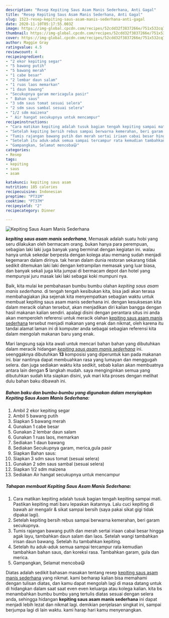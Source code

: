 ```yaml
---
description: "Resep Kepiting Saus Asam Manis Sederhana, Anti Gagal"
title: "Resep Kepiting Saus Asam Manis Sederhana, Anti Gagal"
slug: 1523-resep-kepiting-saus-asam-manis-sederhana-anti-gagal
date: 2020-11-10T05:17:55.003Z
image: https://img-global.cpcdn.com/recipes/52cdd32f3837266e/751x532cq70/kepiting-saus-asam-manis-sederhana-foto-resep-utama.jpg
thumbnail: https://img-global.cpcdn.com/recipes/52cdd32f3837266e/751x532cq70/kepiting-saus-asam-manis-sederhana-foto-resep-utama.jpg
cover: https://img-global.cpcdn.com/recipes/52cdd32f3837266e/751x532cq70/kepiting-saus-asam-manis-sederhana-foto-resep-utama.jpg
author: Maggie Gray
ratingvalue: 4.5
reviewcount: 4
recipeingredient:
- "2 ekor kepiting segar"
- "5 bawang putih"
- "5 bawang merah"
- "1 cabe besar"
- "2 lembar daun salam"
- "1 ruas laos memarkan"
- "1 daun bawang"
- "Secukupnya garam mericagula pasir"
- " Bahan saus"
- "3 sdm saus tomat sesuai selera"
- "2 sdm saus sambal sesuai selera"
- "1/2 sdm maizena"
- " Air hangat secukupnya untuk mencampur"
recipeinstructions:
- "Cara matikan kepiting adalah tusuk bagian tengah kepiting sampai mati. Pastikan kepiting mati baru lepaskan ikatannya. Lalu cuci kepiting di bawah air mengalir &amp; sikat sampai bersih (saya pakai sikat gigi tidak dipakai lagi)."
- "Setelah kepiting bersih rebus sampai berwarna kemerahan, beri garam secukupnya."
- "Tumis rajangan bawang putih dan merah sertai iriaan cabai besar hingga agak layu, tambahkan daun salam dan laos. Setelah wangi tambahkan irisan daun bawang. Setelah itu tambahkan kepiting."
- "Setelah itu aduk-aduk semua sampai tercampur rata kemudian tambahkan bahan saus, dan koreksi rasa. Tambahkan garam, gula dan merica."
- "Gampangkan, Selamat mencoba😃"
categories:
- Resep
tags:
- kepiting
- saus
- asam

katakunci: kepiting saus asam 
nutrition: 185 calories
recipecuisine: Indonesian
preptime: "PT31M"
cooktime: "PT37M"
recipeyield: "2"
recipecategory: Dinner

---
```



![Kepiting Saus Asam Manis Sederhana](https://img-global.cpcdn.com/recipes/52cdd32f3837266e/751x532cq70/kepiting-saus-asam-manis-sederhana-foto-resep-utama.jpg)

<b><i>kepiting saus asam manis sederhana</i></b>, Memasak adalah suatu hobi yang seru dilakukan oleh bermacam orang. bukan hanya para perempuan, sebagian laki laki juga banyak yang berminat dengan kegiatan ini. walau hanya untuk sekedar berpesta dengan kolega atau memang sudah menjadi kegemaran dalam dirinya. tak heran dalam dunia restoran sekarang tidak sedikit ditemukan laki laki dengan ketrampilan memasak yang luar biasa, dan banyak sekali juga kita jumpai di bermacam depot dan hotel yang mempunyai juru masak laki laki sebagai koki mumpuni nya.



Baik, kita mulai ke pembahasan bumbu bumbu olahan <i>kepiting saus asam manis sederhana</i>. di tengah tengah kesibukan kita, bisa jadi akan terasa membahagiakan jika sejenak kita menyempatkan sebagian waktu untuk membuat kepiting saus asam manis sederhana ini. dengan kesuksesan kita dalam meracik olahan tersebut, akan menjadikan diri kalian bangga dengan hasil makanan kalian sendiri. apalagi disini dengan perantara situs ini anda akan memperoleh referensi untuk meracik olahan <u>kepiting saus asam manis sederhana</u> tersebut menjadi makanan yang enak dan nikmat, oleh karena itu tandai alamat laman ini di komputer anda sebagai sebagian referensi kita dalam mengolah makanan baru yang enak.


Mari langsung saja kita awali untuk mencari bahan bahan yang dibutuhkan dalam meracik hidangan <u><i>kepiting saus asam manis sederhana</i></u> ini. seenggaknya dibutuhkan <b>13</b> komposisi yang diperuntuk kan pada makanan ini. biar nantinya dapat membuahkan rasa yang lumayan dan menggugah selera. dan juga sediakan waktu kita sedikit, sebab kalian akan membuatnya antara lain dengan <b>5</b> langkah mudah. saya menginginkan semua yang dibutuhkan sudah kita siapkan disini, yuk mari kita proses dengan melihat dulu bahan baku dibawah ini.

<!--inarticleads1-->

##### Bahan baku dan bumbu-bumbu yang digunakan dalam menyiapkan Kepiting Saus Asam Manis Sederhana:

1. Ambil 2 ekor kepiting segar
1. Ambil 5 bawang putih
1. Siapkan 5 bawang merah
1. Gunakan 1 cabe besar
1. Gunakan 2 lembar daun salam
1. Gunakan 1 ruas laos, memarkan
1. Sediakan 1 daun bawang
1. Sediakan Secukupnya garam, merica,gula pasir
1. Siapkan  Bahan saus:
1. Siapkan 3 sdm saus tomat (sesuai selera)
1. Gunakan 2 sdm saus sambal (sesuai selera)
1. Siapkan 1/2 sdm maizena
1. Sediakan  Air hangat secukupnya untuk mencampur




<!--inarticleads2-->

##### Tahapan membuat Kepiting Saus Asam Manis Sederhana:

1. Cara matikan kepiting adalah tusuk bagian tengah kepiting sampai mati. Pastikan kepiting mati baru lepaskan ikatannya. Lalu cuci kepiting di bawah air mengalir &amp; sikat sampai bersih (saya pakai sikat gigi tidak dipakai lagi).
1. Setelah kepiting bersih rebus sampai berwarna kemerahan, beri garam secukupnya.
1. Tumis rajangan bawang putih dan merah sertai iriaan cabai besar hingga agak layu, tambahkan daun salam dan laos. Setelah wangi tambahkan irisan daun bawang. Setelah itu tambahkan kepiting.
1. Setelah itu aduk-aduk semua sampai tercampur rata kemudian tambahkan bahan saus, dan koreksi rasa. Tambahkan garam, gula dan merica.
1. Gampangkan, Selamat mencoba😃




Diatas adalah sedikit bahasan masakan tentang resep <u>kepiting saus asam manis sederhana</u> yang nikmat. kami berharap kalian bisa memahami dengan tulisan diatas, dan kamu dapat mengolah lagi di masa datang untuk di hidangkan dalam saat saat even even keluarga atau kolega kalian. kita bs menambahkan bumbu bumbu yang tertulis diatas sesuai dengan selera anda, sehingga hidangan <b>kepiting saus asam manis sederhana</b> ini dapat menjadi lebih lezat dan nikmat lagi. demikian penjelasan singkat ini, sampai berjumpa lagi di lain waktu. kami harap hari kamu menyenangkan.
